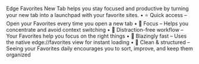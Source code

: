 Edge Favorites New Tab helps you stay focused and productive by turning your new tab into a launchpad with your favorite sites.
	•	⭐ Quick access – Open your Favorites every time you open a new tab
	•	🎯 Focus – Helps you concentrate and avoid context switching
	•	🧘 Distraction-free workflow – Your Favorites help you focus on the right things
	•	🚀 Blazingly fast – Uses the native edge://favorites view for instant loading
	•	📁 Clean & structured – Seeing your Favorites daily encourages you to sort, improve, and keep them organized